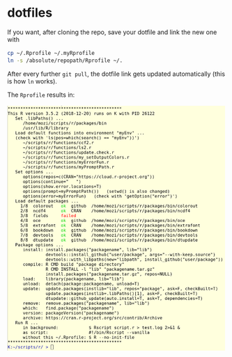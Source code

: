 # dotfiles

If you want, after cloning the repo, save your dotfile and link the new one with
```bash
cp ~/.Rprofile ~/.myRprofile
ln -s /absolute/repopath/Rprofile ~/.
```
After every further `git pull`, the dotfile link gets updated automatically (this is how `ln` works).

The `Rprofile` results in:
<br><br>
<img align="left" width="500" src="screen_rprofile.png">

